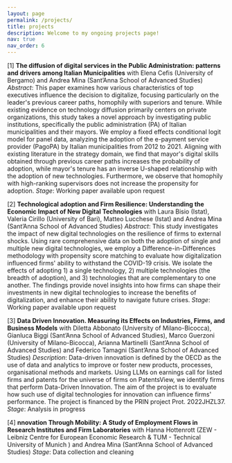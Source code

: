 ```yaml
---
layout: page
permalink: /projects/
title: projects
description: Welcome to my ongoing projects page!
nav: true
nav_order: 6
---
```


[1] <b>The diffusion of digital services in the Public Administration: patterns and drivers among Italian
Municipalities</b>
with Elena Cefis (University of Bergamo) and Andrea Mina (Sant’Anna School of Advanced Studies)
<i>Abstract</i>: This paper examines how various characteristics of top executives influence the decision to digitalize, focusing particularly on the leader's previous career paths, homophily with superiors and tenure. While existing evidence on technology diffusion primarily centers on private organizations, this study takes a novel approach by investigating public institutions, specifically the public administration (PA) of Italian municipalities and their mayors. We employ a fixed effects conditional logit model for panel data, analyzing the adoption of the e-payment service provider (PagoPA) by Italian municipalities from 2012 to 2021. Aligning with existing literature in the strategy domain, we find that mayor's digital skills obtained through previous career paths increases the probability of adoption, while mayor's tenure has an inverse U-shaped relationship with the adoption of new technologies. Furthermore, we observe that homophily with high-ranking supervisors does not increase the propensity for adoption.
<i>Stage</i>: Working paper available upon request

[2] <b>Technological adoption and Firm Resilience: Understanding the Economic Impact of New Digital Technologies</b>
with Laura Bisio (Istat), Valeria Cirillo (University of Bari), Matteo Lucchese (Istat) and Andrea Mina (Sant’Anna School of Advanced Studies)
<i>Abstract</i>: This study investigates the impact of new digital technologies on the resilience of firms to external shocks. Using rare comprehensive data on both the adoption of single and multiple new digital technologies, we employ a Difference-in-Differences methodology with propensity score matching to evaluate how digitalization influenced firms' ability to withstand the COVID-19 crisis. We isolate the effects of adopting 1) a single technology, 2) multiple technologies (the breadth of adoption), and 3) technologies that are complementary to one another. The findings provide novel insights into how firms can shape their investments in new digital technologies to increase the benefits of digitalization, and enhance their ability to navigate future crises.
<i>Stage</i>: Working paper available upon request

[3] <b>Data Driven Innovation. Measuring its Effects on Industries, Firms, and Business Models</b>
with Diletta Abbonato (University of Milano-Bicocca), Gianluca Biggi (Sant’Anna School of Advanced Studies), Marco Guerzoni (University of Milano-Bicocca), Arianna Martinelli (Sant’Anna School of Advanced Studies) and Federico Tamagni (Sant’Anna School of Advanced Studies)
<i>Description</i>: Data-driven innovation is defined by the OECD as the use of data and analytics to improve or foster new products, processes, organisational methods and markets. Using LLMs on earnings call for listed firms and patents for the universe of firms on PatentsView, we identify firms that perform Data-Driven Innovation. The aim of the project is to evaluate how such use of digital technologies for innovation can influence firms' performance. The project is financed by the PRIN project Prot. 2022JHZL37. 
<i>Stage</i>: Analysis in progress

[4] <b>nnovation Through Mobility: A Study of Employment Flows in Research Institutes and Firm Laboratories</b>
with Hanna Hottenrott (ZEW - Leibniz Centre for European Economic Research & TUM - Technical University of Munich ) and Andrea Mina (Sant’Anna School of Advanced Studies)
<i>Stage</i>: Data collection and cleaning 
 
